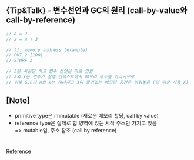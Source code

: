 ## {Tip&Talk} - 변수선언과 GC의 원리 (call-by-value와 call-by-reference)

```js
// a = 2
// x = a + 3

// []: memory address (example)
// PUT 2 [100]
// STORE a

// 3은 사용만 하고 변수 선언은 따로 안함
// a와 x는 변수가 실행 컨텍스트에서 메모리 주소를 가리키므로
// 이후 G.C가 a와 x는 지나치고 3이 들어있는 메모리 공간은 비워놓음 (더 이상 사용 X)
```

## [Note]

- primitive type은 immutable (새로운 메모리 할당, call by value)
- reference type은 실제로 힙 영역에 있는 시작 주소만 가지고 있음 <br/>
  => mutable임, 주소 참조 (call by reference)

#

[Reference](https://www.youtube.com/watch?v=Gm5Hza1QtKg&list=PLEOnZ6GeucBULV2avLOeBb442o1FkSXRk&index=2)
